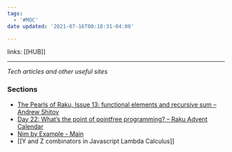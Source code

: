 ```yaml
---
tags:
  - '#MOC'
date updated: '2021-07-16T00:18:31-04:00'

---
```


links: [[HUB]]

---

_Tech articles and other useful sites_

### Sections

- [The Pearls of Raku, Issue 13: functional elements and recursive sum – Andrew Shitov](https://andrewshitov.com/2020/09/26/the-pearls-of-raku-issue-13-functional-elements/)
- [Day 22: What’s the point of pointfree programming? – Raku Advent Calendar](https://raku-advent.blog/2020/12/22/draft-whats-the-point-of-point-free-programming/)
- [Nim by Example - Main](https://nim-by-example.github.io/)
- [[Y and Z combinators in Javascript Lambda Calculus]]
